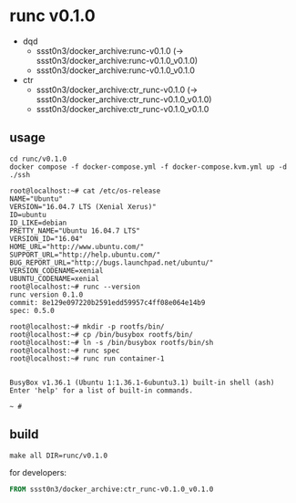 # runc v0.1.0

* dqd
    * ssst0n3/docker_archive:runc-v0.1.0 (-> ssst0n3/docker_archive:runc-v0.1.0_v0.1.0)
    * ssst0n3/docker_archive:runc-v0.1.0_v0.1.0
* ctr
    * ssst0n3/docker_archive:ctr_runc-v0.1.0 (-> ssst0n3/docker_archive:ctr_runc-v0.1.0_v0.1.0)
    * ssst0n3/docker_archive:ctr_runc-v0.1.0_v0.1.0

## usage

```shell
cd runc/v0.1.0
docker compose -f docker-compose.yml -f docker-compose.kvm.yml up -d
./ssh
```

```shell
root@localhost:~# cat /etc/os-release 
NAME="Ubuntu"
VERSION="16.04.7 LTS (Xenial Xerus)"
ID=ubuntu
ID_LIKE=debian
PRETTY_NAME="Ubuntu 16.04.7 LTS"
VERSION_ID="16.04"
HOME_URL="http://www.ubuntu.com/"
SUPPORT_URL="http://help.ubuntu.com/"
BUG_REPORT_URL="http://bugs.launchpad.net/ubuntu/"
VERSION_CODENAME=xenial
UBUNTU_CODENAME=xenial
root@localhost:~# runc --version
runc version 0.1.0
commit: 8e129e097220b2591edd59957c4ff08e064e14b9
spec: 0.5.0
```

```shell
root@localhost:~# mkdir -p rootfs/bin/
root@localhost:~# cp /bin/busybox rootfs/bin/
root@localhost:~# ln -s /bin/busybox rootfs/bin/sh
root@localhost:~# runc spec
root@localhost:~# runc run container-1


BusyBox v1.36.1 (Ubuntu 1:1.36.1-6ubuntu3.1) built-in shell (ash)
Enter 'help' for a list of built-in commands.

~ # 
```

## build

```shell
make all DIR=runc/v0.1.0
```

for developers:

```dockerfile
FROM ssst0n3/docker_archive:ctr_runc-v0.1.0_v0.1.0
```
